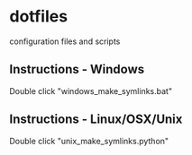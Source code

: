 dotfiles
========

configuration files and scripts

## Instructions - Windows ##
Double click "windows_make_symlinks.bat"

## Instructions - Linux/OSX/Unix ##
Double click "unix_make_symlinks.python"

